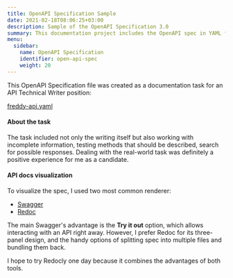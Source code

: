```yaml
---
title: OpenAPI Specification Sample
date: 2021-02-18T08:06:25+03:00
description: Sample of the OpenAPI Specification 3.0
summary: This documentation project includes the OpenAPI spec in YAML format and two variants of this spec's visualization.
menu:
  sidebar:
    name: OpenAPI Specification
    identifier: open-api-spec
    weight: 20
---
```


This OpenAPI Specification file was created as a documentation task for an API Technical Writer position:

[freddy-api.yaml](https://driukova.github.io/oas3-sample/freddy-api.yaml)

#### About the task

The task included not only the writing itself but also working with incomplete information, testing methods that should be described, search for possible responses. 
Dealing with the real-world task was definitely a positive experience for me as a candidate.

#### API docs visualization

To visualize the spec, I used two most common renderer: 

 - [Swagger](https://driukova.github.io/oas3-sample/swagger.html)
 - [Redoc](https://driukova.github.io/oas3-sample/redoc.html)

The main Swagger's advantage is the **Try it out** option, which allows interacting with an API right away. 
However, I prefer Redoc for its three-panel design, and the handy options of splitting spec into multiple files and bundling them back.

I hope to try Redocly one day because it combines the advantages of both tools.




